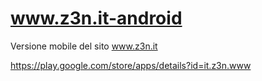 # www.z3n.it-android
Versione mobile del sito www.z3n.it

https://play.google.com/store/apps/details?id=it.z3n.www
